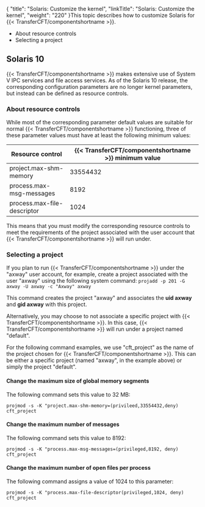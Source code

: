 {
    "title": "Solaris: Customize the kernel",
    "linkTitle": "Solaris: Customize the kernel",
    "weight": "220"
}This topic describes how to customize Solaris for {{< TransferCFT/componentshortname  >}}.

-   About resource controls
-   Selecting a project

<span id="Solaris_10"></span>

## Solaris 10

{{< TransferCFT/componentshortname  >}} makes extensive use of System V IPC services and file access services. As of the Solaris 10 release, the corresponding configuration parameters are no longer kernel parameters, but instead can be defined as resource controls.

<span id="About"></span>

### About resource controls

While most of the corresponding parameter default values are suitable for normal {{< TransferCFT/componentshortname  >}} functioning, three of these parameter values must have at least the following minimum values:

<table>
   <thead>
      <tr>
<th class="HeadE-Column1-Header1">Resource control         </th>
<th style="text-align: center;" class="HeadD-Column1-Header1">{{< TransferCFT/componentshortname  >}} minimum value         </th>
      </tr>
   </thead>
   <tbody>
      <tr>
         <td>project.max-shm-memory         </td>
         <td>33554432         </td>
      </tr>
      <tr>
         <td>process.max-msg-messages         </td>
         <td>8192         </td>
      </tr>
      <tr>
         <td>process.max-file-descriptor         </td>
         <td>1024         </td>
      </tr>
   </tbody>
</table>

This means that you must modify the corresponding resource controls to meet the requirements of the project associated with the user account that {{< TransferCFT/componentshortname  >}} will run under.

<span id="Selectin"></span>

### Selecting a project

If you plan to run {{< TransferCFT/componentshortname  >}} under the "axway" user account, for example, create a project associated with the user "axway" using the following system command: `projadd -p 201 -G axway -U axway -c "Axway" axway`

This command creates the project "axway" and associates the **uid axway** and **gid axway** with this project.

Alternatively, you may choose to not associate a specific project with {{< TransferCFT/componentshortname  >}}. In this case, {{< TransferCFT/componentshortname  >}} will run under a project named "default".

For the following command examples, we use "cft\_project" as the name of the project chosen for {{< TransferCFT/componentshortname  >}}. This can be either a specific project (named "axway", in the example above) or simply the project "default".

#### Change the maximum size of global memory segments

The following command sets this value to 32 MB:


    projmod -s -K "project.max-shm-memory=(privileed,33554432,deny) cft_project

#### Change the maximum number of messages

The following command sets this value to 8192:


    projmod -s -K "process.max-msg-messages=(privileged,8192, deny) cft_project

#### Change the maximum number of open files per process

The following command assigns a value of 1024 to this parameter:


    projmod -s -K "process.max-file-descriptor(privileged,1024, deny) cft_project

